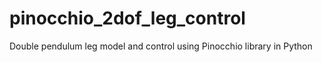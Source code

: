 # pinocchio_2dof_leg_control
Double pendulum leg model and control using Pinocchio library in Python
